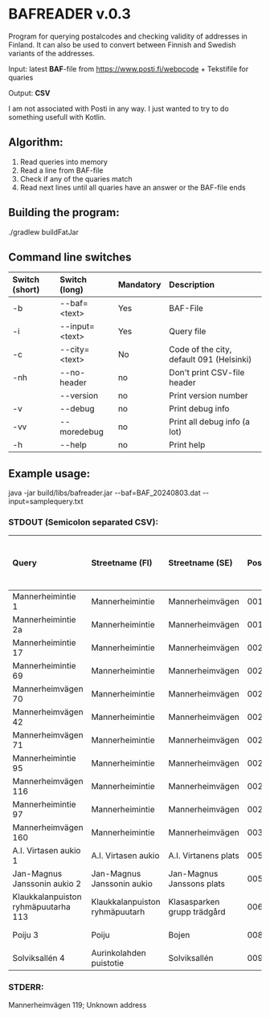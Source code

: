 # BAFREADER v.0.3

Program for querying postalcodes and checking validity of addresses in Finland. 
It can also be used to convert between Finnish and Swedish variants of the addresses.

Input: latest **BAF**-file from https://www.posti.fi/webpcode
     + Tekstifile for quaries

Output: **CSV**

I am not associated with Posti in any way. I just wanted to try to do something usefull with Kotlin. 

## Algorithm: 
1) Read queries into memory
2) Read a line from BAF-file
3) Check if any of the quaries match
4) Read next lines until all quaries have an answer or the BAF-file ends

## Building the program: 
./gradlew buildFatJar

## Command line switches
| Switch (short)| Switch (long) | Mandatory |Description |
|:-------|:-------|:-------|:-------|
|-b | --baf\=\<text\> | Yes | BAF-File |
| -i | --input\=\<text\> | Yes | Query file |
| -c | --city\=\<text\> | No | Code of the city, default 091 (Helsinki) |
| -nh | --no-header | no | Don't print CSV-file header | 
| | --version | no | Print version number |
| -v | --debug | no | Print debug info | 
| -vv | --moredebug | no | Print all debug info (a lot) |
| -h | --help | no | Print help |

## Example usage: 

java -jar build/libs/bafreader.jar --baf=BAF_20240803.dat --input=samplequery.txt 

### STDOUT (Semicolon separated CSV):

| Query | Streetname (FI) | Streetname (SE) | Postalcode | Name of the postal code (FI)|Name of the postal code (SE)|Abbreviation of the postal code (FI)|Abbreviation of the postal code (FI)|Number|End of the address|Address FI|Address SE|BAF entry start|BAF entry start|Run date (YYYY-MM-DD)|
|:------------|:------------|:------------|:------------|:------------|:------------|:------------|:------------|:------------|:------------|:------------|:------------|:------------|:------------|:------------|
| Mannerheimintie 1|Mannerheimintie|Mannerheimvägen|00100|HELSINKI|HELSINGFORS|HKI|HFORS|1||Mannerheimintie 1|Mannerheimvägen 1|1|13|2024-08-03|
| Mannerheimintie 2a|Mannerheimintie|Mannerheimvägen|00100|HELSINKI|HELSINGFORS|HKI|HFORS|2|a|Mannerheimintie 2a|Mannerheimvägen 2a|2|40|2024-08-03|
| Mannerheimintie 17|Mannerheimintie|Mannerheimvägen|00250|HELSINKI|HELSINGFORS|HKI|HFORS|17||Mannerheimintie 17|Mannerheimvägen 17|17|69|2024-08-03|
| Mannerheimintie 69|Mannerheimintie|Mannerheimvägen|00250|HELSINKI|HELSINGFORS|HKI|HFORS|69||Mannerheimintie 69|Mannerheimvägen 69|17|69|2024-08-03|
| Mannerheimvägen 70|Mannerheimintie|Mannerheimvägen|00250|HELSINKI|HELSINGFORS|HKI|HFORS|70||Mannerheimintie 70|Mannerheimvägen 70|70|114|2024-08-03|
| Mannerheimvägen 42|Mannerheimintie|Mannerheimvägen|00260|HELSINKI|HELSINGFORS|HKI|HFORS|42||Mannerheimintie 42|Mannerheimvägen 42|42|68|2024-08-03|
| Mannerheimvägen 71|Mannerheimintie|Mannerheimvägen|00270|HELSINKI|HELSINGFORS|HKI|HFORS|71||Mannerheimintie 71|Mannerheimvägen 71|71|95|2024-08-03|
| Mannerheimintie 95|Mannerheimintie|Mannerheimvägen|00270|HELSINKI|HELSINGFORS|HKI|HFORS|95||Mannerheimintie 95|Mannerheimvägen 95|71|95|2024-08-03|
| Mannerheimvägen 116|Mannerheimintie|Mannerheimvägen|00270|HELSINKI|HELSINGFORS|HKI|HFORS|116||Mannerheimintie 116|Mannerheimvägen 116|116|158|2024-08-03|
| Mannerheimintie 97|Mannerheimintie|Mannerheimvägen|00280|HELSINKI|HELSINGFORS|HKI|HFORS|97||Mannerheimintie 97|Mannerheimvägen 97|97|117|2024-08-03|
| Mannerheimvägen 160|Mannerheimintie|Mannerheimvägen|00300|HELSINKI|HELSINGFORS|HKI|HFORS|160||Mannerheimintie 160|Mannerheimvägen 160|160|172|2024-08-03|
| A.I. Virtasen aukio 1|A.I. Virtasen aukio|A.I. Virtanens plats|00560|HELSINKI|HELSINGFORS|HKI|HFORS|1||A.I. Virtasen aukio 1|A.I. Virtanens plats 1|1||2024-08-03|
| Jan-Magnus Janssonin aukio 2|Jan-Magnus Janssonin aukio|Jan-Magnus Janssons plats|00560|HELSINKI|HELSINGFORS|HKI|HFORS|2||Jan-Magnus Janssonin aukio 2|Jan-Magnus Janssons plats 2|2|6|2024-08-03|
| Klaukkalanpuiston ryhmäpuutarha     113|Klaukkalanpuiston ryhmäpuutarh|Klasasparken grupp trädgård|00680|HELSINKI|HELSINGFORS|HKI|HFORS|113||Klaukkalanpuiston ryhmäpuutarh 113|Klasasparken grupp trädgård 113|1|113| 2024-08-03|
| Poiju 3|Poiju|Bojen|00890|HELSINKI|HELSINGFORS|HKI|HFORS|3||Poiju 3|Bojen 3|3||2024-08-03
| Solviksallén                                                                             4|Aurinkolahden puistotie|Solviksallén|00990|HELSINKI|HELSINGFORS|HKI|HFORS|4||Aurinkolahden puistotie 4|Solviksallén 4|2|12|2024-08-03|

### STDERR:
Mannerheimvägen 119;  Unknown address
